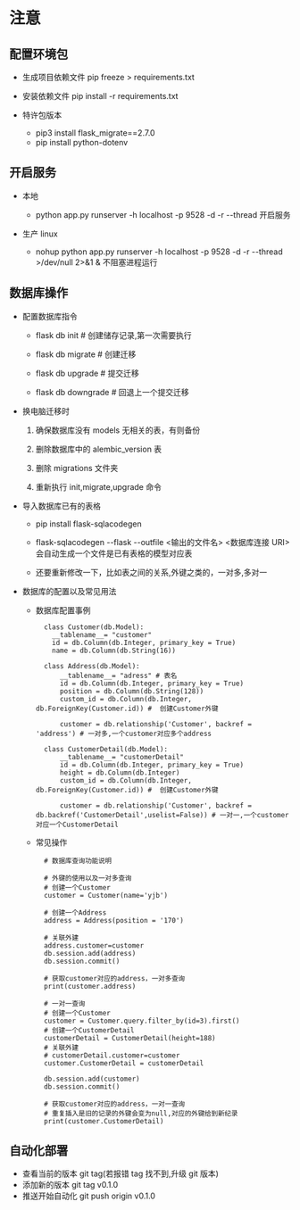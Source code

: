 # 注意

## 配置环境包

- 生成项目依赖文件 pip freeze > requirements.txt

- 安装依赖文件 pip install -r requirements.txt

- 特许包版本
  - pip3 install flask_migrate==2.7.0
  - pip install python-dotenv
  
## 开启服务

- 本地

  - python app.py runserver -h localhost -p 9528 -d -r --thread 开启服务

- 生产 linux

  - nohup python app.py runserver -h localhost -p 9528 -d -r --thread >/dev/null 2>&1 & 不阻塞进程运行

## 数据库操作

- 配置数据库指令

  - flask db init # 创建储存记录,第一次需要执行

  - flask db migrate # 创建迁移

  - flask db upgrade # 提交迁移

  - flask db downgrade # 回退上一个提交迁移

- 换电脑迁移时

  1. 确保数据库没有 models 无相关的表，有则备份

  2. 删除数据库中的 alembic_version 表

  3. 删除 migrations 文件夹

  4. 重新执行 init,migrate,upgrade 命令

- 导入数据库已有的表格

  - pip install flask-sqlacodegen

  - flask-sqlacodegen --flask --outfile <输出的文件名> <数据库连接 URI> 会自动生成一个文件是已有表格的模型对应表

  - 还要重新修改一下，比如表之间的关系,外键之类的，一对多,多对一

- 数据库的配置以及常见用法
  - 数据库配置事例
    ```
      class Customer(db.Model):
        __tablename__= "customer"
        id = db.Column(db.Integer, primary_key = True)
        name = db.Column(db.String(16))

      class Address(db.Model):
          __tablename__= "adress" # 表名
          id = db.Column(db.Integer, primary_key = True)
          position = db.Column(db.String(128))
          custom_id = db.Column(db.Integer, db.ForeignKey(Customer.id)) #  创建Customer外键

          customer = db.relationship('Customer', backref = 'address') # 一对多,一个customer对应多个address

      class CustomerDetail(db.Model):
          __tablename__= "customerDetail"
          id = db.Column(db.Integer, primary_key = True)
          height = db.Column(db.Integer)
          custom_id = db.Column(db.Integer, db.ForeignKey(Customer.id)) #  创建Customer外键

          customer = db.relationship('Customer', backref = db.backref('CustomerDetail',uselist=False)) # 一对一,一个customer对应一个CustomerDetail
    ```
  - 常见操作
    ```
      # 数据库查询功能说明  

      # 外键的使用以及一对多查询
      # 创建一个Customer
      customer = Customer(name='yjb')

      # 创建一个Address
      address = Address(position = '170')

      # 关联外建
      address.customer=customer
      db.session.add(address)
      db.session.commit()

      # 获取customer对应的address，一对多查询
      print(customer.address) 

      # 一对一查询
      # 创建一个Customer
      customer = Customer.query.filter_by(id=3).first()
      # 创建一个CustomerDetail
      customerDetail = CustomerDetail(height=188)
      # 关联外建
      # customerDetail.customer=customer
      customer.CustomerDetail = customerDetail

      db.session.add(customer)
      db.session.commit()

      # 获取customer对应的address，一对一查询
      # 重复插入是旧的记录的外键会变为null,对应的外键给到新纪录
      print(customer.CustomerDetail) 
    ```

## 自动化部署

- 查看当前的版本 git tag(若报错 tag 找不到,升级 git 版本)
- 添加新的版本 git tag v0.1.0
- 推送开始自动化 git push origin v0.1.0

